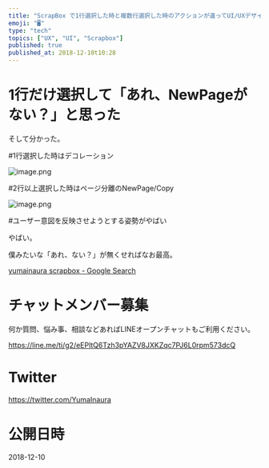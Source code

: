 ```yaml
---
title: "ScrapBox で1行選択した時と複数行選択した時のアクションが違ってUI/UXデザイン的にやばい"
emoji: "🖥"
type: "tech"
topics: ["UX", "UI", "Scrapbox"]
published: true
published_at: 2018-12-10t10:28
---
```


# 1行だけ選択して「あれ、NewPageがない？」と思った

そして分かった。

#1行選択した時はデコレーション

![image.png](https://qiita-image-store.s3.amazonaws.com/0/89618/63c5e7ff-c302-859e-2ed8-664fd45b635e.png)

#2行以上選択した時はページ分離のNewPage/Copy

![image.png](https://qiita-image-store.s3.amazonaws.com/0/89618/504119dc-262b-89f2-2457-b3022be39253.png)

#ユーザー意図を反映させようとする姿勢がやばい

やばい。

僕みたいな「あれ、ない？」が無くせればなお最高。

[yumainaura scrapbox - Google Search](https://www.google.co.jp/search?q=yumainaura+scrapbox&oq=yumainaura+scrapbox&aqs=chrome..69i57j69i60l3.5196j1j7&sourceid=chrome&ie=UTF-8)








<!-- Update From Qiita API -->

# チャットメンバー募集


何か質問、悩み事、相談などあればLINEオープンチャットもご利用ください。

https://line.me/ti/g2/eEPltQ6Tzh3pYAZV8JXKZqc7PJ6L0rpm573dcQ





# Twitter


https://twitter.com/YumaInaura


<!-- Update From Qiita API -->



# 公開日時

2018-12-10
